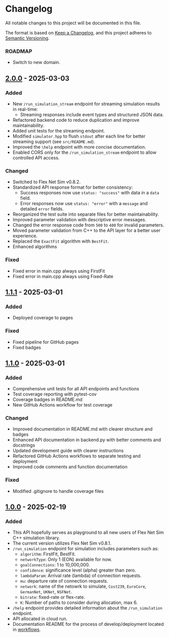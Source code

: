 # Changelog

All notable changes to this project will be documented in this file.

The format is based on [Keep a Changelog](https://keepachangelog.com/en/1.1.0/),
and this project adheres to [Semantic Versioning](https://semver.org/spec/v2.0.0.html).

### ROADMAP
- Switch to new domain.

## [2.0.0] - 2025-03-03

### Added
- New `/run_simulation_stream` endpoint for streaming simulation results in real-time:
  - Streaming responses include event types and structured JSON data.
- Refactored backend code to reduce duplication and improve maintainability.
- Added unit tests for the streaming endpoint.
- Modified `simulator.hpp` to flush `stdout` after each line for better streaming support (see `src/README.md`).
- Improved the `\help` endpoint with more concise documentation.
- Enabled CORS only for the `/run_simulation_stream` endpoint to allow controlled API access.

### Changed
- Switched to Flex Net Sim v0.8.2.
- Standardized API response format for better consistency:
  - Success responses now use `status: "success"` with data in a `data` field.
  - Error responses now use `status: "error"` with a `message` and detailed `error` fields.
- Reorganized the test suite into separate files for better maintainability.
- Improved parameter validation with descriptive error messages.
- Changed the error response code from `500` to `400` for invalid parameters.
- Moved parameter validation from C++ to the API layer for a better user experience.
- Replaced the `ExactFit` algorithm with `BestFit`.
- Enhanced algorithms

### Fixed
- Fixed error in main.cpp always using FirstFit
- Fixed error in main.cpp always using Fixed-Rate

## [1.1.1] - 2025-03-01

### Added
- Deployed coverage to pages

### Fixed
- Fixed pipeline for GitHub pages
- Fixed badges

## [1.1.0] - 2025-03-01

### Added
- Comprehensive unit tests for all API endpoints and functions
- Test coverage reporting with pytest-cov
- Coverage badges in README.md
- New GitHub Actions workflow for test coverage

### Changed
- Improved documentation in README.md with clearer structure and badges
- Enhanced API documentation in backend.py with better comments and docstrings
- Updated development guide with clearer instructions
- Refactored GitHub Actions workflows to separate testing and deployment
- Improved code comments and function documentation

### Fixed
- Modified .gitignore to handle coverage files

## [1.0.0] - 2025-02-19

### Added

- This API hopefully serves as playground to all new users of Flex Net Sim C++ simulation library.
- The current version utilizes Flex Net Sim v0.8.1.
- `/run_simulation` endpoint for simulation includes parameters such as:
    - `algorithm`: FirstFit, BestFit.
    - `networkType`: Only 1 (EON) available for now.
    - `goalConnections`: 1 to 10,000,000.
    - `confidence`: significance level (alpha) greater than zero.
    - `lambdaParam`: Arrival rate (lambda) of connection requests.
    - `mu`: departure rate of connection requests.
    - `network`: name of the netowrk to simulate, `Cost239`, `EuroCore`, `GermanNet`, `UKNet`, `NSFNet`.
    - `bitrate`: fixed-rate or flex-rate.
    - `K`: Number of paths to consider during allocation, max 6.
- `/help` endpoint provides detailed information about the `/run_simulation` endpoint.
- API allocated in cloud run.
- Documentation README for the process of develop/deployment located in [workflows](https://github.com/MirkoZETA/FlexNetSim-API/tree/master/.github/workflows/README_DEV.md).

[1.0.0]: https://github.com/MirkoZETA/FlexNetSim-API/releases/tag/v1.0.0
[1.1.0]: https://github.com/MirkoZETA/FlexNetSim-API/releases/tag/v1.1.0
[1.1.1]: https://github.com/MirkoZETA/FlexNetSim-API/releases/tag/pipeline-fix
[2.0.0]: https://github.com/MirkoZETA/FlexNetSim-API/releases/tag/v2.0.0